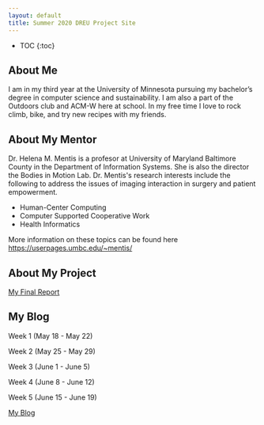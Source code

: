 ```yaml
---
layout: default
title: Summer 2020 DREU Project Site
---
```


* TOC
{:toc}

## About Me

I am in my third year at the University of Minnesota pursuing my bachelor’s degree in computer science and sustainability. I am also a part of the Outdoors club and ACM-W here at school. In my free time I love to rock climb, bike, and try new recipes with my friends. 

## About My Mentor
Dr. Helena M. Mentis is a profesor at University of Maryland Baltimore County in the Department of Information Systems. She is also the director the Bodies in Motion Lab.
Dr. Mentis's research interests include the following to address the issues of imaging interaction in surgery and patient empowerment. 

  - Human-Center Computing
  - Computer Supported Cooperative Work
  - Health Informatics 
  
  More information on these topics can be found here https://userpages.umbc.edu/~mentis/


## About My Project


[My Final Report](files/finalreport.pdf)

## My Blog
Week 1 (May 18 - May 22) 

Week 2 (May 25 - May 29) 

Week 3 (June 1 - June 5)

Week 4 (June 8 - June 12) 

Week 5 (June 15 - June 19) 

[My Blog](blog.html)
